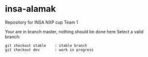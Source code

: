 # insa-alamak
Repository for INSA NXP cup Team 1

Your are in branch master, nothing should be done here
Select a valid branch:

	git checkout stable    : stable branch
	git checkout dev       : work in progress
